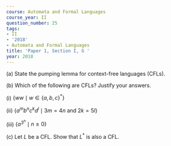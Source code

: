 ```yaml
---
course: Automata and Formal Languages
course_year: II
question_number: 25
tags:
- II
- '2018'
- Automata and Formal Languages
title: 'Paper 1, Section I, G '
year: 2018
---
```




(a) State the pumping lemma for context-free languages (CFLs).

(b) Which of the following are CFLs? Justify your answers.

(i) $\left\{w w \mid w \in\{a, b, c\}^{*}\right\}$

(ii) $\left\{a^{m} b^{n} c^{k} d^{l} \mid 3 m=4 n\right.$ and $\left.2 k=5 l\right\}$

(iii) $\left\{a^{3^{n}} \mid n \geqslant 0\right\}$

(c) Let $L$ be a CFL. Show that $L^{*}$ is also a CFL.